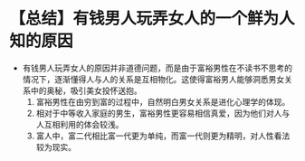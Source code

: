 # 【总结】有钱男人玩弄女人的一个鲜为人知的原因

-   有钱男人玩弄女人的原因并非道德问题，而是由于富裕男性在不读书不思考的情况下，逐渐懂得人与人的关系是互相物化。这使得富裕男人能够洞悉男女关系中的奥秘，吸引美女投怀送抱。
    1.  富裕男性在由穷到富的过程中，自然明白男女关系是进化心理学的体现。
    2.  相对于中等收入家庭的男生，富裕男性更容易相信真爱，因为他们对人与人互相利用的体会较浅。
    3.  富人中，富二代相比富一代更为单纯，而富一代则更为精明，对人性看法较为现实。